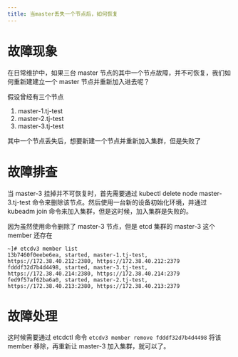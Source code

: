 ```yaml
---
title: 当master丢失一个节点后，如何恢复
---
```


# 故障现象

在日常维护中，如果三台 master 节点的其中一个节点故障，并不可恢复，我们如何重新建建立一个 master 节点并重新加入进去呢？

假设曾经有三个节点

1. master-1.tj-test
2. master-2.tj-test
3. master-3.tj-test

其中一个节点丢失后，想要新建一个节点并重新加入集群，但是失败了

# 故障排查

当 master-3 挂掉并不可恢复时，首先需要通过 kubectl delete node master-3.tj-test 命令来删除该节点。然后使用一台新的设备初始化环境，并通过 kubeadm join 命令来加入集群，但是这时候，加入集群是失败的。

因为虽然使用命令删除了 master-3 节点，但是 etcd 集群的 master-3 这个 member 还存在

```shell
~]# etcdv3 member list
13b7460f0eebe6ea, started, master-1.tj-test, https://172.38.40.212:2380, https://172.38.40.212:2379
fdddf32d7b4d4498, started, master-3.tj-test, https://172.38.40.214:2380, https://172.38.40.214:2379
fed9f57af62ba6a0, started, master-2.tj-test, https://172.38.40.213:2380, https://172.38.40.213:2379
```

# 故障处理

这时候需要通过 etcdctl 命令 `etcdv3 member remove fdddf32d7b4d4498` 将该 member 移除，再重新让 master-3 加入集群，就可以了。
